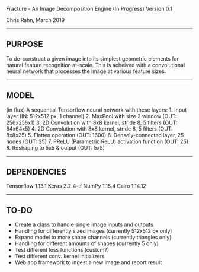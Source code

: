 Fracture - An Image Decomposition Engine (In Progress)
Version 0.1

Chris Rahn, March 2019

----------
PURPOSE
-----------
To de-construct a given image into its simplest geometric elements for natural feature recognition at-scale. This is acheived with a convolutional neural network that processes the image at various feature sizes.

----------
MODEL
----------
(in flux)
A sequential Tensorflow neural network with these layers:
    1. Input layer (IN: 512x512 px, 1 channel)
    2. MaxPool with size 2 window (OUT: 256x256x1)
    3. 2D Convolution with 8x8 kernel, stride 8, 5 filters (OUT: 64x64x5)
    4. 2D Convolution with 8x8 kernel, stride 8, 5 filters (OUT: 8x8x25)
    5. Flatten operation (OUT: 1600)
    6. Densely-connected layer, 25 nodes (OUT: 25)
    7. PReLU (Parametric ReLU) activation function (OUT: 25)
    8. Reshaping to 5x5 & output (OUT: 5x5)

----------
DEPENDENCIES
----------
Tensorflow 1.13.1
Keras 2.2.4-tf
NumPy 1.15.4
Cairo 1.14.12

----------
TO-DO
----------
- Create a class to handle single image inputs and outputs 
- Handling for differently sized images (currently 512x512 px only)
- Expand model to more shape channels (currently triangles only)
- Handling for different amounts of shapes (currently 5 only)
- Test different loss functions (custom?)
- Test different conv. kernel initializers
- Web app framework to ingest a new image and report result
